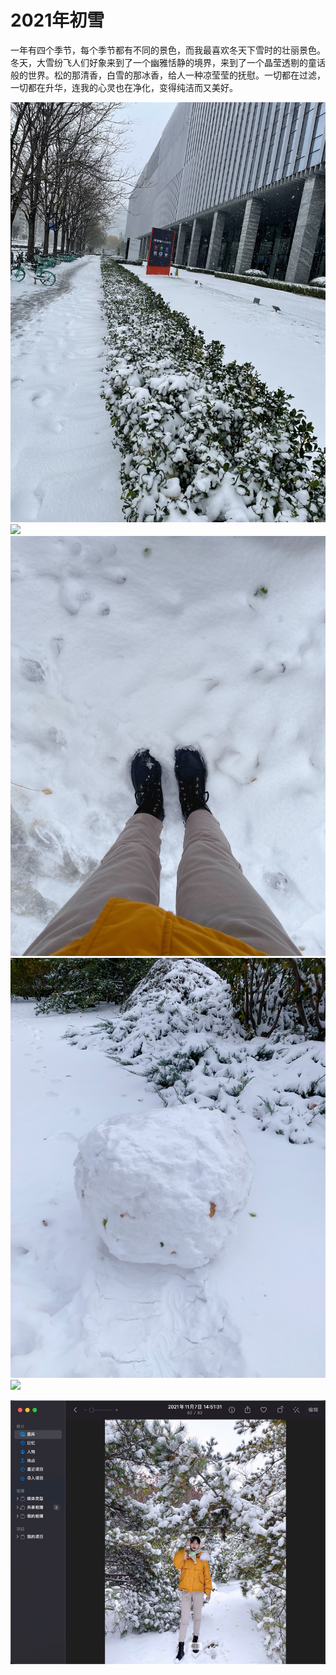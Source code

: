 # 2021年初雪



一年有四个季节，每个季节都有不同的景色，而我最喜欢冬天下雪时的壮丽景色。冬天，大雪纷飞人们好象来到了一个幽雅恬静的境界，来到了一个晶莹透剔的童话般的世界。松的那清香，白雪的那冰香，给人一种凉莹莹的抚慰。一切都在过滤，一切都在升华，连我的心灵也在净化，变得纯洁而又美好。



![](./IMG_6307.JPG)
![](./IMG_6313.JPG)
![](./IMG_6314.JPG)
![](./IMG_6351.JPG)
![](./IMG_6343.jpg)




![](.firstsnow_images/770b904b.png)
